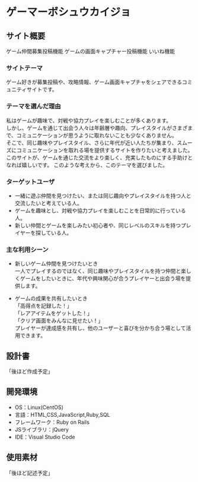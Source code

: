 # ゲーマーボシュウカイジョ

## サイト概要
ゲーム仲間募集投稿機能
ゲームの画面キャプチャー投稿機能
いいね機能

### サイトテーマ
ゲーム好きが募集投稿や、攻略情報、ゲーム画面キャプチャをシェアできるコミュニティサイトです。

### テーマを選んだ理由
私はゲームが趣味で、対戦や協力プレイを楽しむことが多くあります。  
しかし、ゲームを通じて出会う人々は年齢層や趣向、プレイスタイルがさまざまで、コミュニケーションが思うように取れないことも少なくありません。  
そこで、同じ趣味やプレイスタイル、さらに年代が近い人たちが集まり、スムーズにコミュニケーションを取れる場を提供するサイトを作りたいと考えました。  
このサイトが、ゲームを通じた交流をより楽しく、充実したものにする手助けとなれば嬉しいです。
このような考えから、このテーマを選びました。
​
### ターゲットユーザ
* 一緒に遊ぶ仲間を見つけたい、または同じ趣向やプレイスタイルを持つ人と交流したいと考えている人。
* ゲームを趣味とし、対戦や協力プレイを楽しむことを日常的に行っている人。
* 新しい仲間とゲームを楽しみたい初心者や、同じレベルのスキルを持つプレイヤーを探している人。

### 主な利用シーン
* ​新しいゲーム仲間を見つけたいとき  
一人でプレイするのではなく、同じ趣味やプレイスタイルを持つ仲間と楽しくゲームをしたいときに、年代や興味関心が合うプレイヤーと出会う場を提供します。

* ゲームの成果を共有したいとき  
「高得点を記録した！」  
「レアアイテムをゲットした！」  
「クリア画面をみんなに見せたい！」  
プレイヤーが達成感を共有し、他のユーザーと喜びを分かち合う場として活用できます。

## 設計書
「後ほど作成予定」

## 開発環境
- OS：Linux(CentOS)
- 言語：HTML,CSS,JavaScript,Ruby,SQL
- フレームワーク：Ruby on Rails
- JSライブラリ：jQuery
- IDE：Visual Studio Code
​
## 使用素材
「後ほど記述予定」
<!-- - 外部サービスの画像素材・音声素材を使用した場合は、必ずサービス名とURLを明記してください。 -->
<!-- - アプリケーションの実装に使用したgem/bootstrapのリファレンスなどの記載は不要です。 -->
<!-- - 使用しない場合は、使用素材の項目をREADMEから削除してください。 -->
<!-- - 架空の団体・題材を前提にポートフォリオを制作する場合、下記のテンプレートを当項目内に記載しましょう。 -->
<!-- 【テンプレート】 -->
<!-- 著作権を考慮し、架空のデータを扱う予定です。 -->
<!-- なお今後、実在するデータを利用する際には、事前に著作権保持者と契約を結んだ上で利用します。 -->

